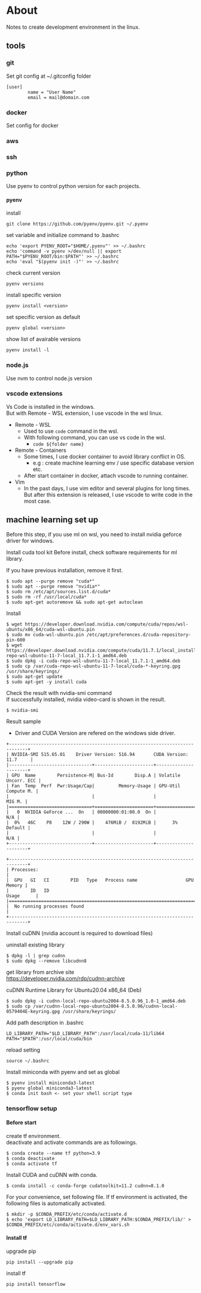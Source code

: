 # About

 Notes to create development environment in the linux.

## tools

### git

Set git config at ~/.gitconfig folder

```
[user]
        name = "User Name"
        email = mail@domain.com
```

### docker

Set config for docker


### aws


### ssh


### python

Use pyenv to control python version for each projects.
#### pyenv

install
```
git clone https://github.com/pyenv/pyenv.git ~/.pyenv
```

set variable and initialize command to .bashrc
```
echo 'export PYENV_ROOT="$HOME/.pyenv"' >> ~/.bashrc
echo 'command -v pyenv >/dev/null || export PATH="$PYENV_ROOT/bin:$PATH"' >> ~/.bashrc
echo 'eval "$(pyenv init -)"' >> ~/.bashrc
``` 

check current version
```
pyenv versions
```

install specific version
```
pyenv install <version>
```

set specific version as default
```
pyenv global <version>
```

show list of avairable versions
```
pyenv install -l
```



### node.js

Use nvm to control node.js version


### vscode extensions

Vs Code is installed in the windows.  
But with Remote - WSL extension, I use vscode in the wsl linux.

* Remote - WSL
  * Used to use `code` command in the wsl.
  * With following command, you can use vs code in the wsl.
    * `code ${folder name}`
* Remote - Containers
  * Some times, I use docker container to avoid library conflict in OS.
    * e.g : create machine learning env / use specific database version etc. 
  * After start container in docker, attach vscode to running container.
* Vim
  * In the past days, I use vim editor and several plugins for long times. But after this extension is released, I use vscode to write code in the most case.


## machine learning set up

Before this step, if you use ml on wsl, you need to install nvidia geforce driver for windows.

Install cuda tool kit
Before install, check software requirements for ml library.

If you have previous installation, remove it first. 
```
$ sudo apt --purge remove "cuda*"
$ sudo apt --purge remove "nvidia*"
$ sudo rm /etc/apt/sources.list.d/cuda*
$ sudo rm -rf /usr/local/cuda*
$ sudo apt-get autoremove && sudo apt-get autoclean
```

Install

```
$ wget https://developer.download.nvidia.com/compute/cuda/repos/wsl-ubuntu/x86_64/cuda-wsl-ubuntu.pin
$ sudo mv cuda-wsl-ubuntu.pin /etc/apt/preferences.d/cuda-repository-pin-600
$ wget https://developer.download.nvidia.com/compute/cuda/11.7.1/local_installers/cuda-repo-wsl-ubuntu-11-7-local_11.7.1-1_amd64.deb
$ sudo dpkg -i cuda-repo-wsl-ubuntu-11-7-local_11.7.1-1_amd64.deb
$ sudo cp /var/cuda-repo-wsl-ubuntu-11-7-local/cuda-*-keyring.gpg /usr/share/keyrings/
$ sudo apt-get update
$ sudo apt-get -y install cuda
```

Check the result with nvidia-smi command  
If successfully installed, nvidia video-card is shown in the result.

```
$ nvidia-smi
```

Result sample
* Driver and CUDA Version are refered on the windows side driver.
```
+-----------------------------------------------------------------------------+
| NVIDIA-SMI 515.65.01    Driver Version: 516.94       CUDA Version: 11.7     |
|-------------------------------+----------------------+----------------------+
| GPU  Name        Persistence-M| Bus-Id        Disp.A | Volatile Uncorr. ECC |
| Fan  Temp  Perf  Pwr:Usage/Cap|         Memory-Usage | GPU-Util  Compute M. |
|                               |                      |               MIG M. |
|===============================+======================+======================|
|   0  NVIDIA GeForce ...  On   | 00000000:01:00.0  On |                  N/A |
|  0%   46C    P8    12W / 290W |    476MiB /  8192MiB |      3%      Default |
|                               |                      |                  N/A |
+-------------------------------+----------------------+----------------------+

+-----------------------------------------------------------------------------+
| Processes:                                                                  |
|  GPU   GI   CI        PID   Type   Process name                  GPU Memory |
|        ID   ID                                                   Usage      |
|=============================================================================|
|  No running processes found                                                 |
+-----------------------------------------------------------------------------+
```


Install cuDNN (nvidia account is required to download files)

uninstall existing library
```
$ dpkg -l | grep cudnn
$ sudo dpkg --remove libcudnn8
```


get library from archive site  
https://developer.nvidia.com/rdp/cudnn-archive

cuDNN Runtime Library for Ubuntu20.04 x86_64 (Deb)

```
$ sudo dpkg -i cudnn-local-repo-ubuntu2004-8.5.0.96_1.0-1_amd64.deb
$ sudo cp /var/cudnn-local-repo-ubuntu2004-8.5.0.96/cudnn-local-0579404E-keyring.gpg /usr/share/keyrings/

```

Add path description in .bashrc
```
LD_LIBRARY_PATH="$LD_LIBRARY_PATH":/usr/local/cuda-11/lib64
PATH="$PATH":/usr/local/cuda/bin
```

reload setting
```
source ~/.bashrc
```


Install miniconda with pyenv and set as global

```
$ pyenv install miniconda3-latest
$ pyenv global miniconda3-latest
$ conda init bash <- set your shell script type
```

### tensorflow setup

#### Before start

create tf environment.  
deactivate and activate commands are as followings.

```
$ conda create --name tf python=3.9
$ conda deactivate
$ conda activate tf
```

Install CUDA and cuDNN with conda.
```
$ conda install -c conda-forge cudatoolkit=11.2 cudnn=8.1.0
```

For your convenience, set following file. If tf environment is activated, the following files is automatically activated.
```
$ mkdir -p $CONDA_PREFIX/etc/conda/activate.d
$ echo 'export LD_LIBRARY_PATH=$LD_LIBRARY_PATH:$CONDA_PREFIX/lib/' > $CONDA_PREFIX/etc/conda/activate.d/env_vars.sh
```

#### Install tf

upgrade pip
```
pip install --upgrade pip
```

install tf
```
pip install tensorflow
```







